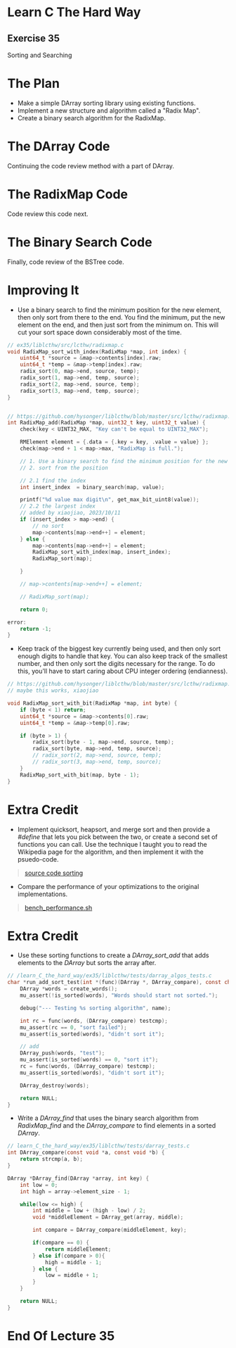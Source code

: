 Learn C The Hard Way
=======

Exercise 35
----

Sorting and Searching



The Plan
====

* Make a simple DArray sorting library using existing functions.
* Implement a new structure and algorithm called a "Radix Map".
* Create a binary search algorithm for the RadixMap.



The DArray Code
====

Continuing the code review method with a part of DArray.



The RadixMap Code
====

Code review this code next.



The Binary Search Code
====

Finally, code review of the BSTree code.



Improving It
====

* Use a binary search to find the minimum position for the new element, then only sort from there to the end.  You find the
minimum, put the new element on the end, and then just sort from the minimum on.   This will cut your sort space down considerably most of the time.
```C
// ex35/liblcthw/src/lcthw/radixmap.c
void RadixMap_sort_with_index(RadixMap *map, int index) {
    uint64_t *source = &map->contents[index].raw;
    uint64_t *temp = &map->temp[index].raw;
    radix_sort(0, map->end, source, temp);
    radix_sort(1, map->end, temp, source);
    radix_sort(2, map->end, source, temp);
    radix_sort(3, map->end, temp, source);
}


// https://github.com/hysonger/liblcthw/blob/master/src/lcthw/radixmap.c
int RadixMap_add(RadixMap *map, uint32_t key, uint32_t value) {
    check(key < UINT32_MAX, "Key can't be equal to UINT32_MAX");

    RMElement element = {.data = {.key = key, .value = value} };
    check(map->end + 1 < map->max, "RadixMap is full.");

    // 1. Use a binary search to find the minimum position for the new element
    // 2. sort from the position

    // 2.1 find the index 
    int insert_index  = binary_search(map, value);

    printf("%d value max digit\n", get_max_bit_uint8(value));
    // 2.2 the largest index
    // added by xiaojiao, 2023/10/11
    if (insert_index > map->end) {
        // no sort
        map->contents[map->end++] = element;
    } else {
        map->contents[map->end++] = element;
        RadixMap_sort_with_index(map, insert_index);
        RadixMap_sort(map); 

    }

    // map->contents[map->end++] = element;

    // RadixMap_sort(map);

    return 0;

error:
    return -1;
}
```
* Keep track of the biggest key currently being used, and then only sort enough digits to handle that key.  You can also keep track of the smallest number, and then only sort the digits necessary for the range.  To do this, you'll have to start caring about CPU integer ordering (endianness).
```C
// https://github.com/hysonger/liblcthw/blob/master/src/lcthw/radixmap.c
// maybe this works, xiaojiao

void RadixMap_sort_with_bit(RadixMap *map, int byte) {
    if (byte < 1) return;
    uint64_t *source = &map->contents[0].raw;
    uint64_t *temp = &map->temp[0].raw;

    if (byte > 1) {
        radix_sort(byte - 1, map->end, source, temp);
        radix_sort(byte, map->end, temp, source);
        // radix_sort(2, map->end, source, temp);
        // radix_sort(3, map->end, temp, source);
    }
    RadixMap_sort_with_bit(map, byte - 1);
}
```


Extra Credit
====

* Implement quicksort, heapsort, and merge sort and then provide a *#define*  that lets you pick between the two, or create a second set of functions you can call.  Use the technique I taught you to read the Wikipedia page for the algorithm, and then implement it with the psuedo-code.

>[source code sorting](sorting.c)

* Compare the performance of your optimizations to the original implementations.

>[bench_performance.sh](liblcthw/src/lcthw/bench_performance.sh)


Extra Credit
====

* Use these sorting functions to create a *DArray_sort_add* that adds elements to the *DArray* but sorts the array after.
```C
// /learn_C_the_hard_way/ex35/liblcthw/tests/darray_algos_tests.c
char *run_add_sort_test(int *(func)(DArray *, DArray_compare), const char *name) {
    DArray *words = create_words();
    mu_assert(!is_sorted(words), "Words should start not sorted.");

    debug("--- Testing %s sorting algorithm", name);

    int rc = func(words, (DArray_compare) testcmp);
    mu_assert(rc == 0, "sort failed");
    mu_assert(is_sorted(words), "didn't sort it");

    // add 
    DArray_push(words, "test");
    mu_assert(is_sorted(words) == 0, "sort it");
    rc = func(words, (DArray_compare) testcmp);
    mu_assert(is_sorted(words), "didn't sort it");

    DArray_destroy(words);

    return NULL;
}
```
* Write a *DArray_find* that uses the binary search algorithm from  *RadixMap_find* and the *DArray_compare* to find elements in a sorted *DArray*.
```C
// learn_C_the_hard_way/ex35/liblcthw/tests/darray_tests.c
int DArray_compare(const void *a, const void *b) {
    return strcmp(a, b);
}

DArray *DArray_find(DArray *array, int key) {
    int low = 0;
    int high = array->element_size - 1;

    while(low <= high) {
        int middle = low + (high - low) / 2;
        void *middleElement = DArray_get(array, middle);

        int compare = DArray_compare(middleElement, key);

        if(compare == 0) {
            return middleElement;
        } else if(compare > 0){
            high = middle - 1; 
        } else {
            low = middle + 1;
        }
    }

    return NULL;
}
```



End Of Lecture 35
=====

